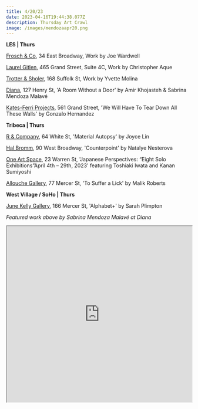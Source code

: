 ```yaml
---
title: 4/20/23
date: 2023-04-16T19:44:38.077Z
description: Thursday Art Crawl
image: /images/mendozaapr20.png
---
```

**LES | Thurs**

[Frosch & Co](https://froschandco.com/future), 34 East Broadway, Work by Joe Wardwell

[Laurel Gitlen](https://www.laurelgitlen.com/), 465 Grand Street, Suite 4C, Work by Christopher Aque

[Trotter & Sholer](https://trotterandsholer.com/), 168 Suffolk St, Work by Yvette Molina

[Diana](https://www.diananewyork.com/future), 127 Henry St, 'A Room Without a Door' by Amir Khojasteh & Sabrina Mendoza Malavé

[Kates-Ferri Projects](https://www.katesferriprojects.com/gonzalo-hernandez-we-will-have-to-tear-down-all-these-wall-art), 561 Grand Street, 'We Will Have To Tear Down All These Walls' by Gonzalo Hernandez

**T﻿ribeca | Thurs** 

[R & Company](https://r-and-company.com/exhibition/joyce-lin-material-autopsy/), 64 White St, 'Material Autopsy' by Joyce Lin

[Hal Bromm](https://www.halbromm.com/upcoming-exhibitions), 90 West Broadway, 'Counterpoint' by Natalye Nesterova

[One Art Space](https://oneartspace.com/japanese-perspectives-eight-solo-exhibitionsapril-4th-29th-2023/), 23 Warren St, 'Japanese Perspectives: “Eight Solo Exhibitions”April 4th – 29th, 2023' featuring Toshiaki Iwata and Kanan Sumiyoshi

[Allouche Gallery](https://allouchegallery.com/), 77 Mercer St, 'To Suffer a Lick' by Malik Roberts

**West Village / SoHo | Thurs**

[June Kelly Gallery](https://junekellygallery.com/upcoming.htm), 166 Mercer St, 'Alphabet+' by Sarah Plimpton

*F﻿eatured work above by Sabrina Mendoza Malavé at Diana*

<iframe src="https://www.google.com/maps/d/u/3/embed?mid=1fVUHrpI8jh-ilYopYnfMx9ZFasbuu88&ehbc=2E312F" width="100%" height="480"></iframe>